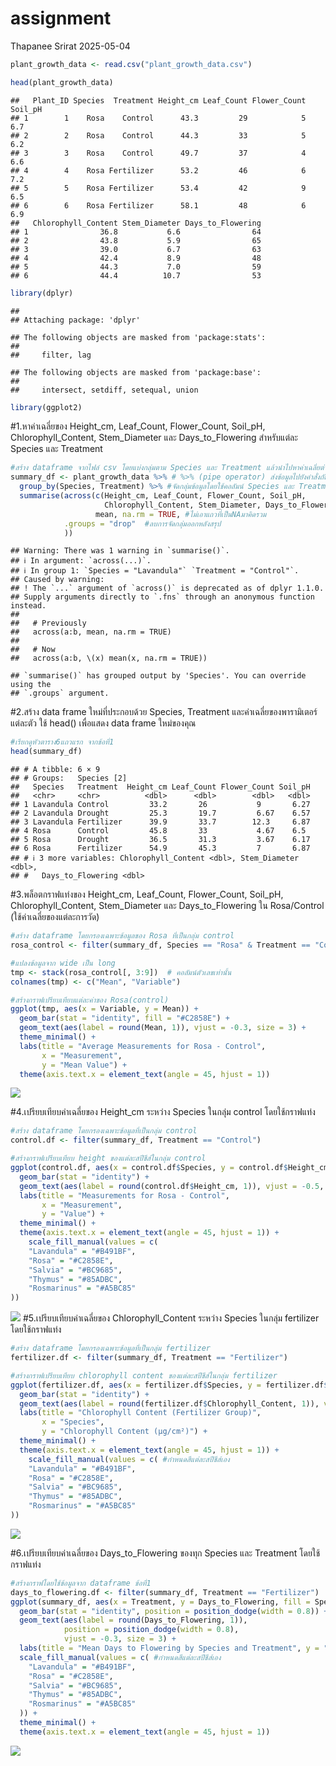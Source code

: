assignment
================
Thapanee Srirat
2025-05-04

``` r
plant_growth_data <- read.csv("plant_growth_data.csv")
```

``` r
head(plant_growth_data)
```

    ##   Plant_ID Species  Treatment Height_cm Leaf_Count Flower_Count Soil_pH
    ## 1        1    Rosa    Control      43.3         29            5     6.7
    ## 2        2    Rosa    Control      44.3         33            5     6.2
    ## 3        3    Rosa    Control      49.7         37            4     6.6
    ## 4        4    Rosa Fertilizer      53.2         46            6     7.2
    ## 5        5    Rosa Fertilizer      53.4         42            9     6.5
    ## 6        6    Rosa Fertilizer      58.1         48            6     6.9
    ##   Chlorophyll_Content Stem_Diameter Days_to_Flowering
    ## 1                36.8           6.6                64
    ## 2                43.8           5.9                65
    ## 3                39.0           6.7                63
    ## 4                42.4           8.9                48
    ## 5                44.3           7.0                59
    ## 6                44.4          10.7                53

``` r
library(dplyr)
```

    ## 
    ## Attaching package: 'dplyr'

    ## The following objects are masked from 'package:stats':
    ## 
    ##     filter, lag

    ## The following objects are masked from 'package:base':
    ## 
    ##     intersect, setdiff, setequal, union

``` r
library(ggplot2)
```

\#1.หาค่าเฉลี่ยของ Height_cm, Leaf_Count, Flower_Count, Soil_pH,
Chlorophyll_Content, Stem_Diameter และ Days_to_Flowering สำหรับแต่ละ
Species และ Treatment

``` r
#สร้าง dataframe จากไฟล์ csv โดยแบ่งกลุ่มตาม Species และ Treatment แล้วนำไปหาค่าเฉลี่ยต่างๆ
summary_df <- plant_growth_data %>% # %>% (pipe operator) ส่งข้อมูลไปยังคำสั่งถัดไป 
  group_by(Species, Treatment) %>% #จัดกลุ่มข้อมูลโดยใช้คอลัมน์ Species และ Treatment
  summarise(across(c(Height_cm, Leaf_Count, Flower_Count, Soil_pH, 
                     Chlorophyll_Content, Stem_Diameter, Days_to_Flowering),
                   mean, na.rm = TRUE, #ไม่เอาแถวที่เป็นNAมาคิดรวม
            .groups = "drop"  #ลบการจัดกลุ่มออกหลังสรุป
            ))
```

    ## Warning: There was 1 warning in `summarise()`.
    ## ℹ In argument: `across(...)`.
    ## ℹ In group 1: `Species = "Lavandula"` `Treatment = "Control"`.
    ## Caused by warning:
    ## ! The `...` argument of `across()` is deprecated as of dplyr 1.1.0.
    ## Supply arguments directly to `.fns` through an anonymous function instead.
    ## 
    ##   # Previously
    ##   across(a:b, mean, na.rm = TRUE)
    ## 
    ##   # Now
    ##   across(a:b, \(x) mean(x, na.rm = TRUE))

    ## `summarise()` has grouped output by 'Species'. You can override using the
    ## `.groups` argument.

\#2.สร้าง data frame ใหม่ที่ประกอบด้วย Species, Treatment
และค่าเฉลี่ยของพารามิเตอร์แต่ละตัว ใช้ head() เพื่อแสดง data frame ใหม่ของคุณ

``` r
#เรียกดูหัวตาราง6แถวแรก จากข้อที่1
head(summary_df)
```

    ## # A tibble: 6 × 9
    ## # Groups:   Species [2]
    ##   Species   Treatment  Height_cm Leaf_Count Flower_Count Soil_pH
    ##   <chr>     <chr>          <dbl>      <dbl>        <dbl>   <dbl>
    ## 1 Lavandula Control         33.2       26           9       6.27
    ## 2 Lavandula Drought         25.3       19.7         6.67    6.57
    ## 3 Lavandula Fertilizer      39.9       33.7        12.3     6.87
    ## 4 Rosa      Control         45.8       33           4.67    6.5 
    ## 5 Rosa      Drought         36.5       31.3         3.67    6.17
    ## 6 Rosa      Fertilizer      54.9       45.3         7       6.87
    ## # ℹ 3 more variables: Chlorophyll_Content <dbl>, Stem_Diameter <dbl>,
    ## #   Days_to_Flowering <dbl>

\#3.พล็อตกราฟแท่งของ Height_cm, Leaf_Count, Flower_Count, Soil_pH,
Chlorophyll_Content, Stem_Diameter และ Days_to_Flowering ใน Rosa/Control
(ใช้ค่าเฉลี่ยของแต่ละการวัด)

``` r
#สร้าง dataframe โดยกรองเฉพาะข้อมูลของ Rosa ที่เป็นกลุ่ม control
rosa_control <- filter(summary_df, Species == "Rosa" & Treatment == "Control")

#แปลงข้อมูลจาก wide เป็น long 
tmp <- stack(rosa_control[, 3:9])  # คอลัมน์ตัวเลขเท่านั้น
colnames(tmp) <- c("Mean", "Variable")

#สร้างกราฟเปรียบเทียบแต่ละค่าของ Rosa(control)
ggplot(tmp, aes(x = Variable, y = Mean)) +
  geom_bar(stat = "identity", fill = "#C2858E") +
  geom_text(aes(label = round(Mean, 1)), vjust = -0.3, size = 3) +
  theme_minimal() +
  labs(title = "Average Measurements for Rosa - Control",
       x = "Measurement",
       y = "Mean Value") +
  theme(axis.text.x = element_text(angle = 45, hjust = 1))
```

![](665020083-4_TS_basicR_files/figure-gfm/unnamed-chunk-6-1.png)<!-- -->

\#4.เปรียบเทียบค่าเฉลี่ยของ Height_cm ระหว่าง Species ในกลุ่ม control
โดยใช้กราฟแท่ง

``` r
#สร้าง dataframe โดยกรองเฉพาะข้อมูลที่เป็นกลุ่ม control
control.df <- filter(summary_df, Treatment == "Control")

#สร้างกราฟเปรียบเทียบ height ของแต่ละสปีชีส์ในกลุ่ม control
ggplot(control.df, aes(x = control.df$Species, y = control.df$Height_cm, fill = Species)) +
  geom_bar(stat = "identity") +
  geom_text(aes(label = round(control.df$Height_cm, 1)), vjust = -0.5, size = 3) +
  labs(title = "Measurements for Rosa - Control",
       x = "Measurement",
       y = "Value") +
  theme_minimal() +
  theme(axis.text.x = element_text(angle = 45, hjust = 1)) +
    scale_fill_manual(values = c(
    "Lavandula" = "#B491BF",
    "Rosa" = "#C2858E",
    "Salvia" = "#BC9685",
    "Thymus" = "#85ADBC",
    "Rosmarinus" = "#A5BC85"
))
```

![](665020083-4_TS_basicR_files/figure-gfm/unnamed-chunk-7-1.png)<!-- -->
\#5.เปรียบเทียบค่าเฉลี่ยของ Chlorophyll_Content ระหว่าง Species ในกลุ่ม
fertilizer โดยใช้กราฟแท่ง

``` r
#สร้าง dataframe โดยกรองเฉพาะข้อมูลที่เป็นกลุ่ม fertilizer
fertilizer.df <- filter(summary_df, Treatment == "Fertilizer")

#สร้างกราฟเปรียบเทียบ chlorophyll content ของแต่ละสปีชีส์ในกลุ่ม fertilizer
ggplot(fertilizer.df, aes(x = fertilizer.df$Species, y = fertilizer.df$Chlorophyll_Content, fill = Species)) +
  geom_bar(stat = "identity") +
  geom_text(aes(label = round(fertilizer.df$Chlorophyll_Content, 1)), vjust = -0.5, size = 3) +
  labs(title = "Chlorophyll Content (Fertilizer Group)",
       x = "Species",
       y = "Chlorophyll Content (μg/cm²)") +
  theme_minimal() +
  theme(axis.text.x = element_text(angle = 45, hjust = 1)) +
    scale_fill_manual(values = c( #กำหนดสีแต่ละสปีชีส์เอง
    "Lavandula" = "#B491BF",
    "Rosa" = "#C2858E",
    "Salvia" = "#BC9685",
    "Thymus" = "#85ADBC",
    "Rosmarinus" = "#A5BC85"
))
```

![](665020083-4_TS_basicR_files/figure-gfm/unnamed-chunk-8-1.png)<!-- -->

\#6.เปรียบเทียบค่าเฉลี่ยของ Days_to_Flowering ของทุก Species และ Treatment
โดยใช้กราฟแท่ง

``` r
#สร้างกราฟโดยใช้ข้อมูลจาก dataframe ข้อที่1
days_to_flowering.df <- filter(summary_df, Treatment == "Fertilizer")
ggplot(summary_df, aes(x = Treatment, y = Days_to_Flowering, fill = Species)) +
  geom_bar(stat = "identity", position = position_dodge(width = 0.8)) +
  geom_text(aes(label = round(Days_to_Flowering, 1)),
            position = position_dodge(width = 0.8),
            vjust = -0.3, size = 3) +
  labs(title = "Mean Days to Flowering by Species and Treatment", y = "Days") +
  scale_fill_manual(values = c( #กำหนดสีแต่ละสปีชีส์เอง
    "Lavandula" = "#B491BF",
    "Rosa" = "#C2858E",
    "Salvia" = "#BC9685",
    "Thymus" = "#85ADBC",
    "Rosmarinus" = "#A5BC85"
  )) +
  theme_minimal() +
  theme(axis.text.x = element_text(angle = 45, hjust = 1))
```

![](665020083-4_TS_basicR_files/figure-gfm/unnamed-chunk-9-1.png)<!-- -->
